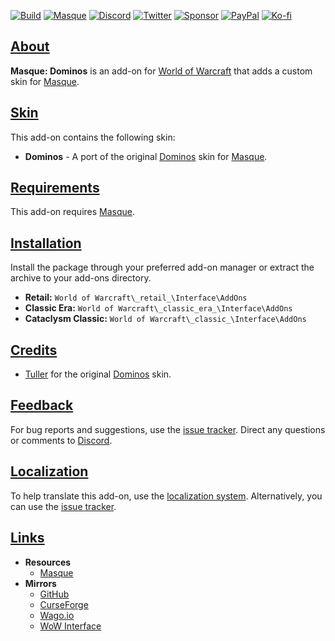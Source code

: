 <a name="Top"></a>
[![Build][SVG-Build]][Build]
[![Masque][SVG-Masque]][Masque]
[![Discord][SVG-Discord]][Discord]
[![Twitter][SVG-Twitter]][Twitter]
[![Sponsor][SVG-Sponsor]][Sponsor]
[![PayPal][SVG-PayPal]][PayPal]
[![Ko-fi][SVG-Kofi]][Kofi]

## [About][Top]

**Masque: Dominos** is an add-on for [World of Warcraft] that adds a custom skin for [Masque].

## [Skin][Top]

This add-on contains the following skin:

- **Dominos** - A port of the original [Dominos] skin for [Masque].

## [Requirements][Top]

This add-on requires [Masque].

## [Installation][Top]

Install the package through your preferred add-on manager or extract the archive to your add-ons directory.

- **Retail:** `World of Warcraft\_retail_\Interface\AddOns`
- **Classic Era:** `World of Warcraft\_classic_era_\Interface\AddOns`
- **Cataclysm Classic:** `World of Warcraft\_classic_\Interface\AddOns`

## [Credits][Top]

- [Tuller](https://github.com/Tuller "Tuller @ GitHub") for the original [Dominos] skin.

## [Feedback][Top]

For bug reports and suggestions, use the [issue tracker]. Direct any questions or comments to [Discord].

## [Localization][Top]

To help translate this add-on, use the [localization system]. Alternatively, you can use the [issue tracker].

## [Links][Top]

- **Resources**
  - [Masque][Masque]
- **Mirrors**
  - [GitHub]
  - [CurseForge]
  - [Wago.io]
  - [WoW Interface]

[//]: # (Links)

[Top]: #Top (Top of the Page)

[Build]: https://github.com/SFX-WoW/Masque_Dominos/actions/workflows/build-release.yml (Build Status)
[Masque]: https://github.com/SFX-WoW/Masque (Download Masque)
[Discord]: https://discord.gg/7MTWRgDzz8 (Join the Discord)
[Twitter]: https://twitter.com/stormfxi (Follow on Twitter)
[Sponsor]: https://github.com/sponsors/StormFX (Sponsor on GitHub)
[PayPal]: https://www.paypal.com/donate/?hosted_button_id=EELAK9TC4W4KQ (Donate via PayPal)
[Kofi]: https://ko-fi.com/StormFX (Donate via Ko-fi)

[World of Warcraft]: https://worldofwarcraft.com (World of Warcraft)
[Dominos]: https://github.com/tullamods/Dominos (Dominos @ GitHub)

[Issue Tracker]: https://github.com/SFX-WoW/Masque_Dominos/issues (Report an Issue)
[Localization System]: https://www.curseforge.com/wow/addons/masque-dominos/localization (Translate on CurseForge)

[GitHub]: https://github.com/SFX-WoW/Masque_Dominos (View on GitHub)
[CurseForge]: https://www.curseforge.com/wow/addons/masque-dominos (View on CurseForge)
[Wago.io]: https://addons.wago.io/addons/masque-dominos (View on Wago.io)
[WoW Interface]: https://www.wowinterface.com/downloads/info26455 (View on WoW Interface)

[//]: # (Images)

[SVG-Build]: https://img.shields.io/github/actions/workflow/status/SFX-WoW/Masque_Dominos/build-release.yml?label=Build&logo=github&logoColor=fff&style=flat-square
[SVG-Masque]: https://img.shields.io/endpoint?url=https://wow.stormfx.com/img/svg/masque-skin.json
[SVG-Discord]: https://img.shields.io/endpoint?url=https://www.stormfx.com/img/svg/discord.json
[SVG-Twitter]: https://img.shields.io/endpoint?url=https://www.stormfx.com/img/svg/twitter.json
[SVG-Sponsor]: https://img.shields.io/endpoint?url=https://www.stormfx.com/img/svg/github-sponsor.json
[SVG-PayPal]: https://img.shields.io/endpoint?url=https://www.stormfx.com/img/svg/paypal.json
[SVG-Kofi]: https://img.shields.io/endpoint?url=https://www.stormfx.com/img/svg/kofi.json
